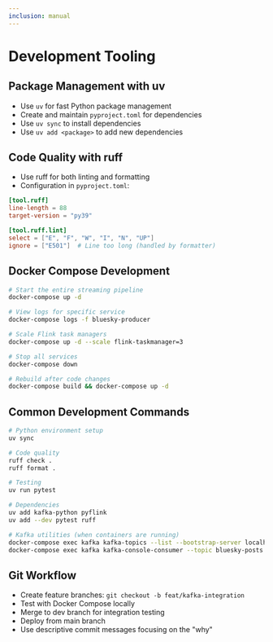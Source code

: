 ```yaml
---
inclusion: manual
---
```


# Development Tooling

## Package Management with uv
- Use `uv` for fast Python package management
- Create and maintain `pyproject.toml` for dependencies
- Use `uv sync` to install dependencies
- Use `uv add <package>` to add new dependencies

## Code Quality with ruff
- Use ruff for both linting and formatting
- Configuration in `pyproject.toml`:
```toml
[tool.ruff]
line-length = 88
target-version = "py39"

[tool.ruff.lint]
select = ["E", "F", "W", "I", "N", "UP"]
ignore = ["E501"]  # Line too long (handled by formatter)
```

## Docker Compose Development
```bash
# Start the entire streaming pipeline
docker-compose up -d

# View logs for specific service
docker-compose logs -f bluesky-producer

# Scale Flink task managers
docker-compose up -d --scale flink-taskmanager=3

# Stop all services
docker-compose down

# Rebuild after code changes
docker-compose build && docker-compose up -d
```

## Common Development Commands
```bash
# Python environment setup
uv sync

# Code quality
ruff check .
ruff format .

# Testing
uv run pytest

# Dependencies
uv add kafka-python pyflink
uv add --dev pytest ruff

# Kafka utilities (when containers are running)
docker-compose exec kafka kafka-topics --list --bootstrap-server localhost:9092
docker-compose exec kafka kafka-console-consumer --topic bluesky-posts --bootstrap-server localhost:9092
```

## Git Workflow
- Create feature branches: `git checkout -b feat/kafka-integration`
- Test with Docker Compose locally
- Merge to dev branch for integration testing
- Deploy from main branch
- Use descriptive commit messages focusing on the "why"